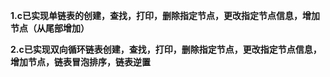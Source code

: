 
**1.c已实现单链表的创建，查找，打印，删除指定节点，更改指定节点信息，增加节点（从尾部增加）**

**2.c已实现双向循环链表创建，查找，打印，删除指定节点，更改指定节点信息，增加节点，链表冒泡排序，链表逆置**
